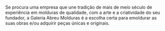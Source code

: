 Se procura uma empresa que une tradição de mais de meio século de experiência em molduras de qualidade, com a arte e a criatividade do seu fundador, a Galeria Abreu Molduras é a escolha certa para  emoldurar as suas obras e/ou adquirir peças únicas e originais.
